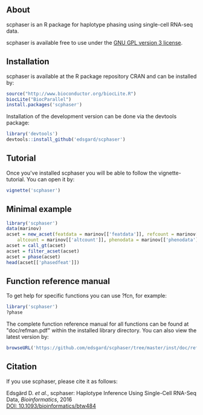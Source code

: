 ## About
scphaser is an R package for haplotype phasing using single-cell RNA-seq data.

scphaser is available free to use under the <a href="./inst/doc/LICENSE">GNU GPL version 3
license</a>.

## Installation
scphaser is available at the R package repository CRAN and can be installed by:
```R
source("http://www.bioconductor.org/biocLite.R")
biocLite("BiocParallel")
install.packages('scphaser')
```

Installation of the development version can be done via the devtools package:
```R
library('devtools')
devtools::install_github('edsgard/scphaser')
```

## Tutorial
Once you've installed scphaser you will be able to follow the
vignette-tutorial. You can open it by:
```R
vignette('scphaser')
```

## Minimal example
```R
library('scphaser')
data(marinov)
acset = new_acset(featdata = marinov[['featdata']], refcount = marinov[['refcount']],
	altcount = marinov[['altcount']], phenodata = marinov[['phenodata']])
acset = call_gt(acset)
acset = filter_acset(acset)
acset = phase(acset)
head(acset[['phasedfeat']])
```

## Function reference manual
To get help for specific functions you can use ?fcn, for example:
```R
library('scphaser')
?phase
```

The complete function reference manual for all functions can be found
at "doc/refman.pdf" within the installed library directory. You can
also view the latest version by:
```R
browseURL('https://github.com/edsgard/scphaser/tree/master/inst/doc/refman.pdf')
```

## Citation

If you use scphaser, please cite it as follows:

Edsgärd D. <em>et al.</em>, scphaser: Haplotype Inference Using
Single-Cell RNA-Seq Data, <em>Bioinformatics</em>, 2016<br>
<a href="http://dx.doi.org/10.1093/bioinformatics/btw484">DOI: 10.1093/bioinformatics/btw484</a>
